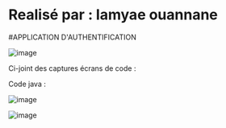 # Realisé par : lamyae ouannane

#APPLICATION D'AUTHENTIFICATION 

![image](https://user-images.githubusercontent.com/116764938/225157584-f7a050c1-529e-4011-8aba-3a79a2b73b9a.png)


Ci-joint des captures écrans de code :

Code java :

![image](https://user-images.githubusercontent.com/116764938/225158205-2ef7827c-f26d-4f94-89c2-43b516794157.png)


![image](https://user-images.githubusercontent.com/116764938/225158052-93e5864f-1189-408c-b52c-56fc81825a17.png)
